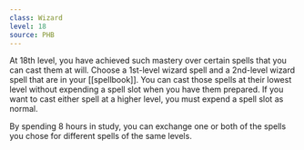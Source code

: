 ```yaml
---
class: Wizard
level: 18
source: PHB
---
```


At 18th level, you have achieved such mastery over certain spells that you can cast them at will. Choose a 1st-level wizard spell and a 2nd-level wizard spell that are in your [[spellbook]]. You can cast those spells at their lowest level without expending a spell slot when you have them prepared. If you want to cast either spell at a higher level, you must expend a spell slot as normal.

By spending 8 hours in study, you can exchange one or both of the spells you chose for different spells of the same levels.
